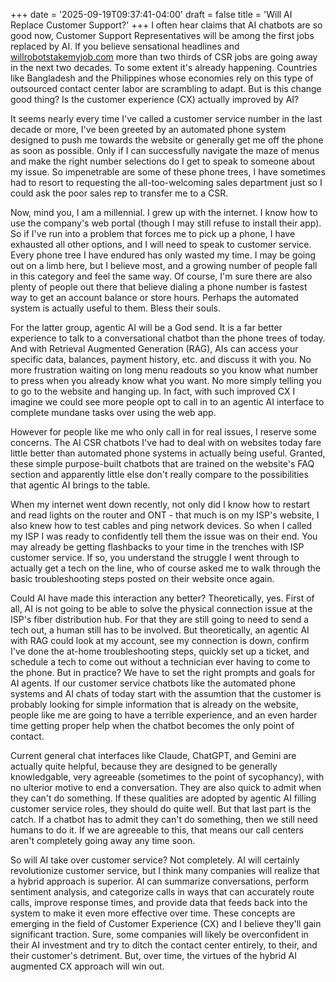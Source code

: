 +++
date = '2025-09-19T09:37:41-04:00'
draft = false
title = 'Will AI Replace Customer Support?'
+++
I often hear claims that AI chatbots are so good now, Customer Support Representatives will be among the first jobs replaced by AI. If you believe sensational headlines and [willrobotstakemyjob.com](https://willrobotstakemyjob.com/customer-service-representatives) more than two thirds of CSR jobs are going away in the next two decades. To some extent it's already happening. Countries like Bangladesh and the Philippines whose economies rely on this type of outsourced contact center labor are scrambling to adapt. But is this change good thing? Is the customer experience (CX) actually improved by AI?

It seems nearly every time I've called a customer service number in the last decade or more, I've been greeted by an automated phone system designed to push me towards the website or generally get me off the phone as soon as possible. Only if I can successfully navigate the maze of menus and make the right number selections do I get to speak to someone about my issue. So impenetrable are some of these phone trees, I have sometimes had to resort to requesting the all-too-welcoming sales department just so I could ask the poor sales rep to transfer me to a CSR.

Now, mind you, I am a millennial. I grew up with the internet. I know how to use the company's web portal (though I may still refuse to install their app). So if I've run into a problem that forces me to pick up a phone, I have exhausted all other options, and I will need to speak to customer service. Every phone tree I have endured has only wasted my time. I may be going out on a limb here, but I believe most, and a growing number of people fall in this category and feel the same way. Of course, I'm sure there are also plenty of people out there that believe dialing a phone number is fastest way to get an account balance or store hours. Perhaps the automated system is actually useful to them. Bless their souls.

For the latter group, agentic AI will be a God send. It is a far better experience to talk to a conversational chatbot than the phone trees of today. And with Retrieval Augmented Generation (RAG), AIs can access your specific data, balances, payment history, etc. and discuss it with you. No more frustration waiting on long menu readouts so you know what number to press when you already know what you want. No more simply telling you to go to the website and hanging up. In fact, with such improved CX I imagine we could see more people opt to call in to an agentic AI interface to complete mundane tasks over using the web app.

However for people like me who only call in for real issues, I reserve some concerns. The AI CSR chatbots I've had to deal with on websites today fare little better than automated phone systems in actually being useful. Granted, these simple purpose-built chatbots that are trained on the website's FAQ section and apparently little else don't really compare to the possibilities that agentic AI brings to the table.

When my internet went down recently, not only did I know how to restart and read lights on the router and ONT - that much is on my ISP's website, I also knew how to test cables and ping network devices. So when I called my ISP I was ready to confidently tell them the issue was on their end. You may already be getting flashbacks to your time in the trenches with ISP customer service. If so, you understand the struggle I went through to actually get a tech on the line, who of course asked me to walk through the basic troubleshooting steps posted on their website once again.

Could AI have made this interaction any better? Theoretically, yes. First of all, AI is not going to be able to solve the physical connection issue at the ISP's fiber distribution hub. For that they are still going to need to send a tech out, a human still has to be involved. But theoretically, an agentic AI with RAG could look at my account, see my connection is down, confirm I've done the at-home troubleshooting steps, quickly set up a ticket, and schedule a tech to come out without a technician ever having to come to the phone. But in practice? We have to set the right prompts and goals for AI agents. If our customer service chatbots like the automated phone systems and AI chats of today start with the assumtion that the customer is probably looking for simple information that is already on the website, people like me are going to have a terrible experience, and an even harder time getting proper help when the chatbot becomes the only point of contact.

Current general chat interfaces like Claude, ChatGPT, and Gemini are actually quite helpful, because they are designed to be generally knowledgable, very agreeable (sometimes to the point of sycophancy), with no ulterior motive to end a conversation. They are also quick to admit when they can't do something. If these qualities are adopted by agentic AI filling customer service roles, they should do quite well. But that last part is the catch. If a chatbot has to admit they can't do something, then we still need humans to do it. If we are agreeable to this, that means our call centers aren't completely going away any time soon.

So will AI take over customer service? Not completely. AI will certainly revolutionize customer service, but I think many companies will realize that a hybrid approach is superior. AI can summarize conversations, perform sentiment analysis, and categorize calls in ways that can accurately route calls, improve response times, and provide data that feeds back into the system to make it even more effective over time. These concepts are emerging in the field of Customer Experience (CX) and I believe they'll gain significant traction. Sure, some companies will likely be overconfident in their AI investment and try to ditch the contact center entirely, to their, and their customer's detriment. But, over time, the virtues of the hybrid AI augmented CX approach will win out.
